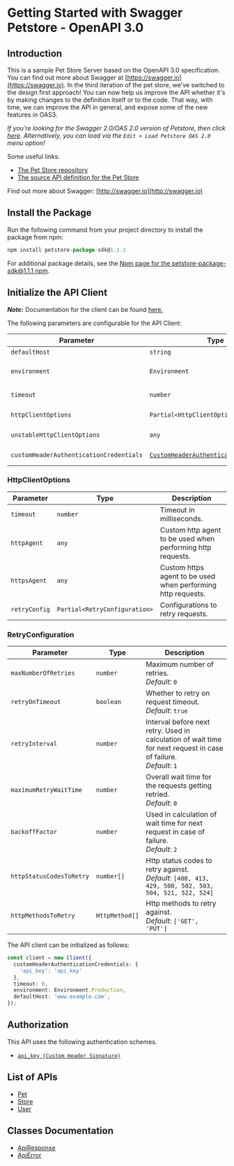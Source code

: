 
# Getting Started with Swagger Petstore - OpenAPI 3.0

## Introduction

This is a sample Pet Store Server based on the OpenAPI 3.0 specification.  You can find out more about
Swagger at [https://swagger.io](https://swagger.io). In the third iteration of the pet store, we've switched to the design first approach!
You can now help us improve the API whether it's by making changes to the definition itself or to the code.
That way, with time, we can improve the API in general, and expose some of the new features in OAS3.

_If you're looking for the Swagger 2.0/OAS 2.0 version of Petstore, then click [here](https://editor.swagger.io/?url=https://petstore.swagger.io/v2/swagger.yaml). Alternatively, you can load via the `Edit > Load Petstore OAS 2.0` menu option!_

Some useful links:

- [The Pet Store repository](https://github.com/swagger-api/swagger-petstore)
- [The source API definition for the Pet Store](https://github.com/swagger-api/swagger-petstore/blob/master/src/main/resources/openapi.yaml)

Find out more about Swagger: [http://swagger.io](http://swagger.io)

## Install the Package

Run the following command from your project directory to install the package from npm:

```ts
npm install petstore-package-sdk@1.1.1
```

For additional package details, see the [Npm page for the petstore-package-sdk@1.1.1 npm](https://www.npmjs.com/package/petstore-package-sdk/v/1.1.1).

## Initialize the API Client

**_Note:_** Documentation for the client can be found [here.](https://www.github.com/Syed-Subtain/petstore-js-sdk/tree/1.1.1/doc/client.md)

The following parameters are configurable for the API Client:

| Parameter | Type | Description |
|  --- | --- | --- |
| `defaultHost` | `string` | *Default*: `'www.example.com'` |
| `environment` | `Environment` | The API environment. <br> **Default: `Environment.Production`** |
| `timeout` | `number` | Timeout for API calls.<br>*Default*: `0` |
| `httpClientOptions` | `Partial<HttpClientOptions>` | Stable configurable http client options. |
| `unstableHttpClientOptions` | `any` | Unstable configurable http client options. |
| `customHeaderAuthenticationCredentials` | [`CustomHeaderAuthenticationCredentials`](https://www.github.com/Syed-Subtain/petstore-js-sdk/tree/1.1.1/doc/auth/custom-header-signature.md) | The credential object for customHeaderAuthentication |

### HttpClientOptions

| Parameter | Type | Description |
|  --- | --- | --- |
| `timeout` | `number` | Timeout in milliseconds. |
| `httpAgent` | `any` | Custom http agent to be used when performing http requests. |
| `httpsAgent` | `any` | Custom https agent to be used when performing http requests. |
| `retryConfig` | `Partial<RetryConfiguration>` | Configurations to retry requests. |

### RetryConfiguration

| Parameter | Type | Description |
|  --- | --- | --- |
| `maxNumberOfRetries` | `number` | Maximum number of retries. <br> *Default*: `0` |
| `retryOnTimeout` | `boolean` | Whether to retry on request timeout. <br> *Default*: `true` |
| `retryInterval` | `number` | Interval before next retry. Used in calculation of wait time for next request in case of failure. <br> *Default*: `1` |
| `maximumRetryWaitTime` | `number` | Overall wait time for the requests getting retried. <br> *Default*: `0` |
| `backoffFactor` | `number` | Used in calculation of wait time for next request in case of failure. <br> *Default*: `2` |
| `httpStatusCodesToRetry` | `number[]` | Http status codes to retry against. <br> *Default*: `[408, 413, 429, 500, 502, 503, 504, 521, 522, 524]` |
| `httpMethodsToRetry` | `HttpMethod[]` | Http methods to retry against. <br> *Default*: `['GET', 'PUT']` |

The API client can be initialized as follows:

```ts
const client = new Client({
  customHeaderAuthenticationCredentials: {
    'api_key': 'api_key'
  },
  timeout: 0,
  environment: Environment.Production,
  defaultHost: 'www.example.com',
});
```

## Authorization

This API uses the following authentication schemes.

* [`api_key (Custom Header Signature)`](https://www.github.com/Syed-Subtain/petstore-js-sdk/tree/1.1.1/doc/auth/custom-header-signature.md)

## List of APIs

* [Pet](https://www.github.com/Syed-Subtain/petstore-js-sdk/tree/1.1.1/doc/controllers/pet.md)
* [Store](https://www.github.com/Syed-Subtain/petstore-js-sdk/tree/1.1.1/doc/controllers/store.md)
* [User](https://www.github.com/Syed-Subtain/petstore-js-sdk/tree/1.1.1/doc/controllers/user.md)

## Classes Documentation

* [ApiResponse](https://www.github.com/Syed-Subtain/petstore-js-sdk/tree/1.1.1/doc/api-response.md)
* [ApiError](https://www.github.com/Syed-Subtain/petstore-js-sdk/tree/1.1.1/doc/api-error.md)

